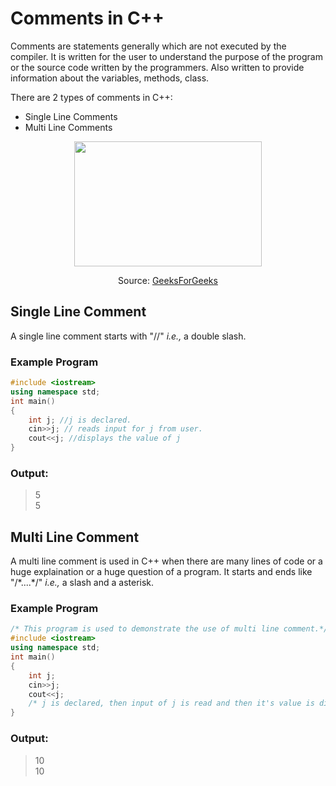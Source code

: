 # Comments in C++

Comments are statements generally which are not executed by the compiler. It is written for the user to understand the purpose of 
the program or the source code written by the programmers.
Also written to provide information about the variables, methods, class. 

There are 2 types of comments in C++:
- Single Line Comments
- Multi Line Comments

<div align="center">
  <img src = "https://user-images.githubusercontent.com/76544476/137767962-fff80713-3416-4699-b95c-c025b420dc2e.png" width="300" height="200">
  
  Source: [GeeksForGeeks](https://www.geeksforgeeks.org/comments-in-c-c/)
  </div>
  

## Single Line Comment

A single line comment starts with "//" _i.e.,_ a double slash.

### Example Program
```Cpp
#include <iostream>
using namespace std;
int main()
{
    int j; //j is declared.
    cin>>j; // reads input for j from user.
    cout<<j; //displays the value of j
}
```
### Output:
> 5  
> 5


## Multi Line Comment

A multi line comment is used in C++ when there are many lines of code or a huge explaination or a huge question of a program. It starts and ends 
like "/\*....\*/" _i.e.,_ a slash and a asterisk.

### Example Program
```Cpp
/* This program is used to demonstrate the use of multi line comment.*/
#include <iostream>
using namespace std;
int main()
{
    int j;
    cin>>j; 
    cout<<j; 
    /* j is declared, then input of j is read and then it's value is displayed.*/
}
```

### Output:
> 10  
> 10
